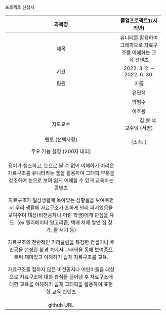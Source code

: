 ﻿프로젝트 신청서

|과목명|졸업프로젝트1(시작반)|
| :-: | :-: |
|제목|유니티를 활용하여 그래픽으로 자료구조를 이해하는 교육 컨텐츠|
|기간|2022. 3. 2. ~ 2022. 6. 30.|
|팀원|이름|학번|이메일|전화번호|
||유연석|201611215|<ysyoo627@naver.com>|01066079912|
||박범수|201711301|<mi2883@naver.com>|01087390090|
||이호용|201711335|<hy9631883@gmail.com>|01095441251|
|지도교수|`       `김 형 석                  교수님      (서명)|
|멘토 (선택사항)|`                                       `(소속:                         )|
|주요 기능 설명 (200자 내외)|
|<p>용어가 생소하고, 눈으로 볼 수 없어 이해하기 어려운 자료구조를 유니티라는 툴을 활용하여 그래픽 부분을 강조하여 눈으로 보며 쉽게 이해할 수 있게 교육하는 콘텐츠</p><p>자료구조가 일상생활에 녹아있는 상황들을 보여주면서 우리 생활에 자료구조가 흔하게 널리 퍼져있음을 보여주며 대상(비전공자나 어린 학생)에게 관심을 유도. (ex 엘리베이터 알고리즘, 택배 차에 쌓인 짐 찾기, 줄 서기 등)</p><p>자료구조의 전반적인 커리큘럼을 특정한 컨셉이나 주인공을 설정한 환경 속에서 그래픽을 통해 보여줌으로써 재미있고 이해하기 쉽게 자료구조를 교육.</p><p>자료구조를 접하지 않은 비전공자나 어린이들을 대상으로 자료구조에 대한 관심을 끌어낸 후 자료구조에 대한 교육을 이해하기 쉽게 그래픽을 활용하여 표현한 교육 컨텐츠</p><p></p>|
|github URL||

